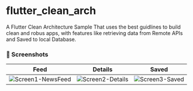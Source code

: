 # flutter_clean_arch

A Flutter Clean Architecture Sample That uses the best guidlines to build clean and robus apps, with features like retrieving data from Remote APIs and Saved to local Database. 

### 📱 Screenshots  
| Feed | Details | Saved | 
|------|--------|------------|
|![Screen1-NewsFeed](https://github.com/shawaf/flutter_clean_arch/assets/6817107/0d85370f-1c72-49d5-9c7c-c0536008511a) | ![Screen2-Details](https://github.com/shawaf/flutter_clean_arch/assets/6817107/edb5c114-5564-4937-8e90-5e9447135483) | ![Screen3-Saved](https://github.com/shawaf/flutter_clean_arch/assets/6817107/1de381de-8cfb-4717-863f-df0cda7b5b4c) |



